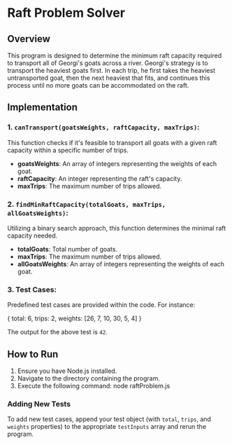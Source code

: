 # Raft Problem Solver

## Overview

This program is designed to determine the minimum raft capacity required to transport all of Georgi's goats across a river. Georgi's strategy is to transport the heaviest goats first. In each trip, he first takes the heaviest untransported goat, then the next heaviest that fits, and continues this process until no more goats can be accommodated on the raft.

## Implementation

### 1. `canTransport(goatsWeights, raftCapacity, maxTrips)`:

This function checks if it's feasible to transport all goats with a given raft capacity within a specific number of trips.

- **goatsWeights**: An array of integers representing the weights of each goat.
- **raftCapacity**: An integer representing the raft's capacity.
- **maxTrips**: The maximum number of trips allowed.

### 2. `findMinRaftCapacity(totalGoats, maxTrips, allGoatsWeights)`:

Utilizing a binary search approach, this function determines the minimal raft capacity needed.

- **totalGoats**: Total number of goats.
- **maxTrips**: The maximum number of trips allowed.
- **allGoatsWeights**: An array of integers representing the weights of each goat.

### 3. Test Cases:

Predefined test cases are provided within the code. For instance:

{ total: 6, trips: 2, weights: [26, 7, 10, 30, 5, 4] }

The output for the above test is `42`.

## How to Run

1. Ensure you have Node.js installed.
2. Navigate to the directory containing the program.
3. Execute the following command: node raftProblem.js

### Adding New Tests

To add new test cases, append your test object (with `total`, `trips`, and `weights` properties) to the appropriate `testInputs` array and rerun the program.
